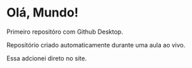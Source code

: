 # Olá,  Mundo!
 Primeiro repositóro com Github Desktop.

 Repositório criado automaticamente durante uma aula ao vivo.

 Essa adcionei direto no site.
